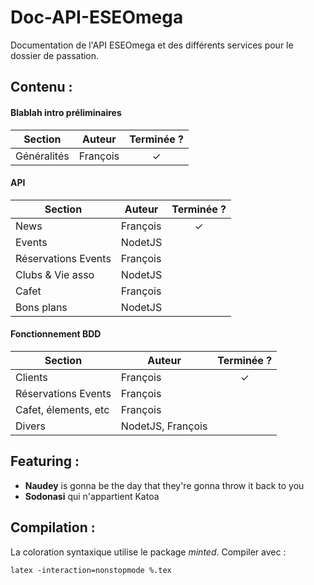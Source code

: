 # Doc-API-ESEOmega
Documentation de l'API ESEOmega et des différents services pour le dossier de passation.

## Contenu :

#### Blablah intro préliminaires

Section | Auteur | Terminée ?
--- | --- | :---:
Généralités | François | ✓

#### API

Section | Auteur | Terminée ?
--- | --- | :---:
News | François | ✓
Events | NodetJS | 
Réservations Events | François | 
Clubs & Vie asso | NodetJS | 
Cafet | François | 
Bons plans | NodetJS | 

#### Fonctionnement BDD

Section | Auteur | Terminée ?
--- | --- | :---:
Clients | François | ✓
Réservations Events | François | 
Cafet, élements, etc | François | 
Divers | NodetJS, François | 

## Featuring :

- **Naudey** is gonna be the day that they're gonna throw it back to you
- **Sodonasi** qui n'appartient Katoa

## Compilation :

La coloration syntaxique utilise le package *minted*. Compiler avec :

`latex -interaction=nonstopmode %.tex`